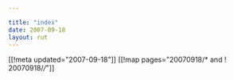 ```yaml
---

title: "index"
date: 2007-09-18
layout: rut
---
```


[[!meta updated="2007-09-18"]]
[[!map pages="20070918/* and ! 20070918/*/*"]]
